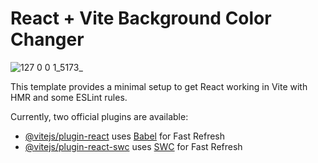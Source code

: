 # React + Vite Background Color Changer

![127 0 0 1_5173_](https://github.com/mukeshpal134/React-Projects/assets/75943147/2114018b-b4cc-4e41-b884-2a0bc61d08dd)


This template provides a minimal setup to get React working in Vite with HMR and some ESLint rules.

Currently, two official plugins are available:

- [@vitejs/plugin-react](https://github.com/vitejs/vite-plugin-react/blob/main/packages/plugin-react/README.md) uses [Babel](https://babeljs.io/) for Fast Refresh
- [@vitejs/plugin-react-swc](https://github.com/vitejs/vite-plugin-react-swc) uses [SWC](https://swc.rs/) for Fast Refresh

